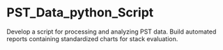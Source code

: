 # PST_Data_python_Script
Develop a script for processing and analyzing PST data. Build automated reports containing standardized charts for stack evaluation.

